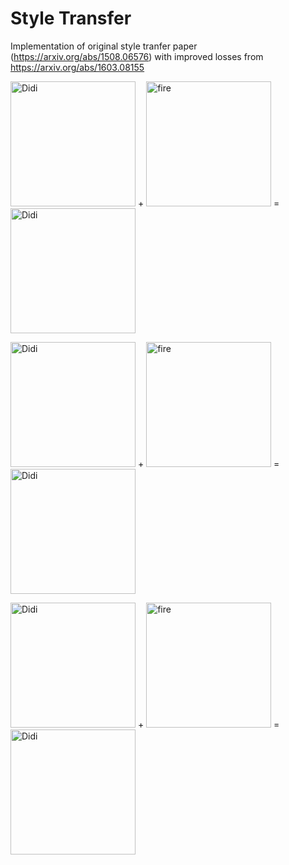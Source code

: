 # Style Transfer

Implementation of original style tranfer paper (https://arxiv.org/abs/1508.06576) with improved losses from https://arxiv.org/abs/1603.08155

<img src="https://raw.githubusercontent.com/slavivanov/Style-Tranfer/master/images/didi.jpg" alt="Didi" width="200px" height="200px"> + <img src="https://raw.githubusercontent.com/slavivanov/Style-Tranfer/master/images/fire.jpg" alt="fire" width="200px" height="200px"> = <img src="https://raw.githubusercontent.com/slavivanov/Style-Tranfer/master/images/didi_fire.jpg" alt="Didi" width="200px" height="200px">

<img src="https://raw.githubusercontent.com/slavivanov/Style-Tranfer/master/images/slav.jpg" alt="Didi" width="200px" height="200px"> + <img src="https://raw.githubusercontent.com/slavivanov/Style-Tranfer/master/images/picasso.jpg" alt="fire" width="200px" height="200px"> = <img src="https://raw.githubusercontent.com/slavivanov/Style-Tranfer/master/images/slav_picasso.jpg" alt="Didi" width="200px" height="200px">

<img src="https://raw.githubusercontent.com/slavivanov/Style-Tranfer/master/images/didi.jpg" alt="Didi" width="200px" height="200px"> + <img src="https://raw.githubusercontent.com/slavivanov/Style-Tranfer/master/images/smoke.jpg" alt="fire" width="200px" height="200px"> = <img src="https://raw.githubusercontent.com/slavivanov/Style-Tranfer/master/images/didi_smoke.jpg" alt="Didi" width="200px" height="200px">
